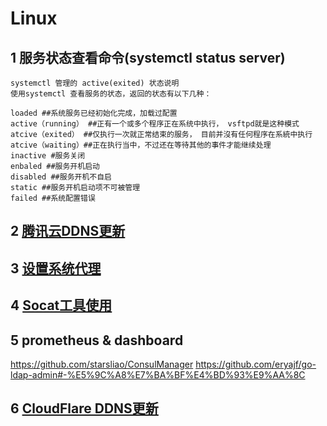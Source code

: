 # Linux

## 1 服务状态查看命令(systemctl status server)

```text
systemctl 管理的 active(exited) 状态说明
使用systemctl 查看服务的状态，返回的状态有以下几种：

loaded ##系统服务已经初始化完成，加载过配置
active（running） ##正有一个或多个程序正在系统中执行， vsftpd就是这种模式
atcive（exited） ##仅执行一次就正常结束的服务， 目前并沒有任何程序在系統中执行
atcive（waiting）##正在执行当中，不过还在等待其他的事件才能继续处理
inactive #服务关闭
enbaled ##服务开机启动
disabled ##服务开机不自启
static ##服务开机启动项不可被管理
failed ##系统配置错误
```

## 2 [腾讯云DDNS更新](./LinuxConfigure/腾讯云DDNS配置.md)

## 3 [设置系统代理](LinuxConfigure/系统代理配置.md)

## 4 [Socat工具使用](LinuxConfigure/Socat工具使用.md)

## 5 prometheus & dashboard
https://github.com/starsliao/ConsulManager
https://github.com/eryajf/go-ldap-admin#-%E5%9C%A8%E7%BA%BF%E4%BD%93%E9%AA%8C


## 6 [CloudFlare DDNS更新](./LinuxConfigure/resources/cf-v4-ddns.sh)
